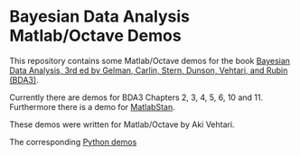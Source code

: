 # Bayesian Data Analysis Matlab/Octave Demos
This repository contains some Matlab/Octave demos for the book [Bayesian Data
Analysis, 3rd ed by Gelman, Carlin, Stern, Dunson, Vehtari, and Rubin (BDA3)](http://www.stat.columbia.edu/~gelman/book/).

Currently there are demos for BDA3 Chapters 2, 3, 4, 5, 6, 10 and 11. Furthermore there is a demo for [MatlabStan](https://github.com/brian-lau/MatlabStan).

These demos were written for Matlab/Octave by Aki Vehtari.

The corresponding [Python demos](https://github.com/avehtari/BDA_py_demos)
